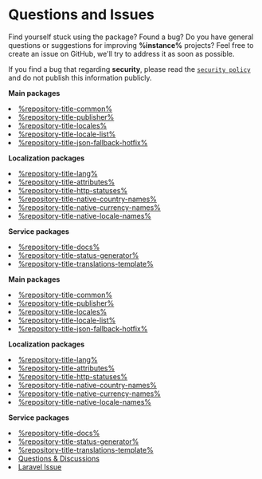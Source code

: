 # Questions and Issues

Find yourself stuck using the package? Found a bug?
Do you have general questions or suggestions for improving **%instance%** projects?
Feel free to create an issue on GitHub, we'll try to address it as soon as possible.

If you find a bug that regarding **security**, please read the [`security policy`](security-policy.md) and do not
publish this information publicly.

<tabs>
    <tab title="Bug report">
        <p><b>Main packages</b></p>
        <list>
            <li><a href="https://github.com/Laravel-Lang/%repository-bugs%/issues/new?assignees=%repository-assign-bugs%&amp;labels=bug%2C%repository-label-common%&amp;template=bug_report.yml&amp;title=%5BBug%5D%3A+&amp;environment-package-name=%package-common%">%repository-title-common%</a></li>
            <li><a href="https://github.com/Laravel-Lang/%repository-bugs%/issues/new?assignees=%repository-assign-bugs%&amp;labels=bug%2C%repository-label-publisher%&amp;template=bug_report.yml&amp;title=%5BBug%5D%3A+&amp;environment-package-name=%package-publisher%">%repository-title-publisher%</a></li>
            <li><a href="https://github.com/Laravel-Lang/%repository-bugs%/issues/new?assignees=%repository-assign-bugs%&amp;labels=bug%2C%repository-label-locales%&amp;template=bug_report.yml&amp;title=%5BBug%5D%3A+&amp;environment-package-name=%package-locales%">%repository-title-locales%</a></li>
            <li><a href="https://github.com/Laravel-Lang/%repository-bugs%/issues/new?assignees=%repository-assign-bugs%&amp;labels=bug%2C%repository-label-locale-list%&amp;template=bug_report.yml&amp;title=%5BBug%5D%3A+&amp;environment-package-name=%package-locale-list%">%repository-title-locale-list%</a></li>
            <li><a href="https://github.com/Laravel-Lang/%repository-bugs%/issues/new?assignees=%repository-assign-bugs%&amp;labels=bug%2C%repository-label-json-fallback-hotfix%&amp;template=bug_report.yml&amp;title=%5BBug%5D%3A+&amp;environment-package-name=%package-json-fallback-hotfix%">%repository-title-json-fallback-hotfix%</a></li>
        </list>
        <p><b>Localization packages</b></p>
        <list>
            <li><a href="https://github.com/Laravel-Lang/%repository-bugs%/issues/new?assignees=%repository-assign-bugs%&amp;labels=bug%2C%repository-label-lang%&amp;template=bug_report.yml&amp;title=%5BBug%5D%3A+&amp;environment-package-name=%package-lang%">%repository-title-lang%</a></li>
            <li><a href="https://github.com/Laravel-Lang/%repository-bugs%/issues/new?assignees=%repository-assign-bugs%&amp;labels=bug%2C%repository-label-attributes%&amp;template=bug_report.yml&amp;title=%5BBug%5D%3A+&amp;environment-package-name=%package-attributes%">%repository-title-attributes%</a></li>
            <li><a href="https://github.com/Laravel-Lang/%repository-bugs%/issues/new?assignees=%repository-assign-bugs%&amp;labels=bug%2C%repository-label-http-statuses%&amp;template=bug_report.yml&amp;title=%5BBug%5D%3A+&amp;environment-package-name=%package-http-statuses%">%repository-title-http-statuses%</a></li>
            <li><a href="https://github.com/Laravel-Lang/%repository-bugs%/issues/new?assignees=%repository-assign-bugs%&amp;labels=bug%2C%repository-label-native-country-names%&amp;template=bug_report.yml&amp;title=%5BBug%5D%3A+&amp;environment-package-name=%package-native-country-names%">%repository-title-native-country-names%</a></li>
            <li><a href="https://github.com/Laravel-Lang/%repository-bugs%/issues/new?assignees=%repository-assign-bugs%&amp;labels=bug%2C%repository-label-native-currency-names%&amp;template=bug_report.yml&amp;title=%5BBug%5D%3A+&amp;environment-package-name=%package-native-currency-names%">%repository-title-native-currency-names%</a></li>
            <li><a href="https://github.com/Laravel-Lang/%repository-bugs%/issues/new?assignees=%repository-assign-bugs%&amp;labels=bug%2C%repository-label-native-locale-names%&amp;template=bug_report.yml&amp;title=%5BBug%5D%3A+&amp;environment-package-name=%package-native-locale-names%">%repository-title-native-locale-names%</a></li>
        </list>
        <p><b>Service packages</b></p>
        <list>
            <li><a href="https://github.com/Laravel-Lang/%repository-bugs%/issues/new?assignees=%repository-assign-bugs%&amp;labels=bug%2C%repository-label-docs%&amp;template=bug_report.yml&amp;title=%5BBug%5D%3A+&amp;environment-package-name=%package-docs%">%repository-title-docs%</a></li>
            <li><a href="https://github.com/Laravel-Lang/%repository-bugs%/issues/new?assignees=%repository-assign-bugs%&amp;labels=bug%2C%repository-label-status-generator%&amp;template=bug_report.yml&amp;title=%5BBug%5D%3A+&amp;environment-package-name=%package-status-generator%">%repository-title-status-generator%</a></li>
            <li><a href="https://github.com/Laravel-Lang/%repository-bugs%/issues/new?assignees=%repository-assign-bugs%&amp;labels=bug%2C%repository-label-translations-template%&amp;template=bug_report.yml&amp;title=%5BBug%5D%3A+&amp;environment-package-name=%repository-title-translations-template%">%repository-title-translations-template%</a></li>
        </list>
    </tab>
    <tab title="Feature request">
        <p><b>Main packages</b></p>
        <list>
            <li><a href="https://github.com/Laravel-Lang/%repository-bugs%/issues/new?labels=feature%2C%repository-label-common%&amp;projects=&amp;template=feature_request.yml">%repository-title-common%</a></li>
            <li><a href="https://github.com/Laravel-Lang/%repository-bugs%/issues/new?labels=feature%2C%repository-label-publisher%&amp;projects=&amp;template=feature_request.yml">%repository-title-publisher%</a></li>
            <li><a href="https://github.com/Laravel-Lang/%repository-bugs%/issues/new?labels=feature%2C%repository-label-locales%&amp;projects=&amp;template=feature_request.yml">%repository-title-locales%</a></li>
            <li><a href="https://github.com/Laravel-Lang/%repository-bugs%/issues/new?labels=feature%2C%repository-label-locale-list%&amp;projects=&amp;template=feature_request.yml">%repository-title-locale-list%</a></li>
            <li><a href="https://github.com/Laravel-Lang/%repository-bugs%/issues/new?labels=feature%2C%repository-label-json-fallback-hotfix%&amp;projects=&amp;template=feature_request.yml">%repository-title-json-fallback-hotfix%</a></li>
        </list>
        <p><b>Localization packages</b></p>
        <list>
            <li><a href="https://github.com/Laravel-Lang/%repository-bugs%/issues/new?labels=feature%2C%repository-label-lang%&amp;projects=&amp;template=feature_request.yml">%repository-title-lang%</a></li>
            <li><a href="https://github.com/Laravel-Lang/%repository-bugs%/issues/new?labels=feature%2C%repository-label-attributes%&amp;projects=&amp;template=feature_request.yml">%repository-title-attributes%</a></li>
            <li><a href="https://github.com/Laravel-Lang/%repository-bugs%/issues/new?labels=feature%2C%repository-label-http-statuses%&amp;projects=&amp;template=feature_request.yml">%repository-title-http-statuses%</a></li>
            <li><a href="https://github.com/Laravel-Lang/%repository-bugs%/issues/new?labels=feature%2C%repository-label-native-country-names%&amp;projects=&amp;template=feature_request.yml">%repository-title-native-country-names%</a></li>
            <li><a href="https://github.com/Laravel-Lang/%repository-bugs%/issues/new?labels=feature%2C%repository-label-native-currency-names%&amp;projects=&amp;template=feature_request.yml">%repository-title-native-currency-names%</a></li>
            <li><a href="https://github.com/Laravel-Lang/%repository-bugs%/issues/new?labels=feature%2C%repository-label-native-locale-names%&amp;projects=&amp;template=feature_request.yml">%repository-title-native-locale-names%</a></li>
        </list>
        <p><b>Service packages</b></p>
        <list>
            <li><a href="https://github.com/Laravel-Lang/%repository-bugs%/issues/new?labels=feature%2C%repository-label-docs%&amp;projects=&amp;template=feature_request.yml">%repository-title-docs%</a></li>
            <li><a href="https://github.com/Laravel-Lang/%repository-bugs%/issues/new?labels=feature%2C%repository-label-status-generator%&amp;projects=&amp;template=feature_request.yml">%repository-title-status-generator%</a></li>
            <li><a href="https://github.com/Laravel-Lang/%repository-bugs%/issues/new?labels=feature%2C%repository-label-translations-template%&amp;projects=&amp;template=feature_request.yml">%repository-title-translations-template%</a></li>
        </list>
    </tab>
    <tab title="Other">
        <list>
            <li><a href="https://github.com/Laravel-Lang/common/discussions">Questions &amp; Discussions</a></li>
            <li><a href="https://github.com/laravel/framework/issues">Laravel Issue</a></li>
        </list>
    </tab>
</tabs>
